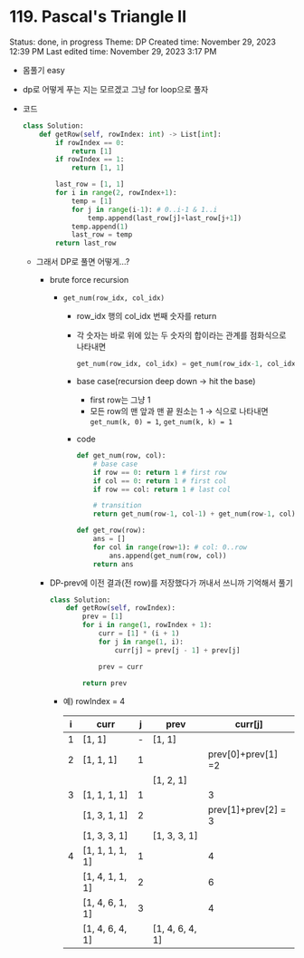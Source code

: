 # 119. Pascal's Triangle II

Status: done, in progress
Theme: DP
Created time: November 29, 2023 12:39 PM
Last edited time: November 29, 2023 3:17 PM

- 몸풀기 easy
- dp로 어떻게 푸는 지는 모르겠고 그냥 for loop으로 풀자
- 코드
    
    ```python
    class Solution:
        def getRow(self, rowIndex: int) -> List[int]:
            if rowIndex == 0:
                return [1] 
            if rowIndex == 1:
                return [1, 1]
    
            last_row = [1, 1]
            for i in range(2, rowIndex+1):
                temp = [1]
                for j in range(i-1): # 0..i-1 & 1..i 
                    temp.append(last_row[j]+last_row[j+1])
                temp.append(1)
                last_row = temp 
            return last_row
    ```
    
    - 그래서 DP로 풀면 어떻게…?
        - brute force recursion
            - `get_num(row_idx, col_idx)`
                - row_idx 행의 col_idx 번째 숫자를 return
                - 각 숫자는 바로 위에 있는 두 숫자의 합이라는 관계를 점화식으로 나타내면
                    
                    ```python
                    get_num(row_idx, col_idx) = get_num(row_idx-1, col_idx-1) + get_num(row_idx-1, col_idx) 
                    ```
                    
                - base case(recursion deep down → hit the base)
                    - first row는 그냥 1
                    - 모든 row의 맨 앞과 맨 끝 원소는 1 → 식으로 나타내면 `get_num(k, 0) = 1`, `get_num(k, k) = 1`
                - code
                    
                    ```python
                    def get_num(row, col):
                    	# base case 
                    	if row == 0: return 1 # first row 
                    	if col == 0: return 1 # first col 
                    	if row == col: return 1 # last col 
                    
                    	# transition
                    	return get_num(row-1, col-1) + get_num(row-1, col)
                    ```
                    
                    ```python
                    def get_row(row):
                    	ans = []
                    	for col in range(row+1): # col: 0..row
                    		ans.append(get_num(row, col))
                    	return ans 
                    ```
                    
        - DP-prev에 이전 결과(전 row)를 저장했다가 꺼내서 쓰니까 기억해서 풀기
            
            ```python
            class Solution:
                def getRow(self, rowIndex):
                    prev = [1]
                    for i in range(1, rowIndex + 1):
                        curr = [1] * (i + 1)
                        for j in range(1, i):
                            curr[j] = prev[j - 1] + prev[j]
            
                        prev = curr
            
                    return prev
            ```
            
            - 예) rowIndex = 4
                
                
                | i | curr | j | prev | curr[j] |
                | --- | --- | --- | --- | --- |
                | 1 | [1, 1]  | - | [1, 1] |  |
                | 2 | [1, 1, 1] | 1 |  | prev[0]+prev[1] =2  |
                |  |  |  | [1, 2, 1] |  |
                | 3 | [1, 1, 1, 1] | 1 |  | 3  |
                |  | [1, 3, 1, 1] | 2 |  | prev[1]+prev[2] = 3  |
                |  | [1, 3, 3, 1] |  | [1, 3, 3, 1] |  |
                | 4 | [1, 1, 1, 1, 1] | 1 |  | 4 |
                |  | [1, 4, 1, 1, 1] | 2 |  | 6 |
                |  | [1, 4, 6, 1, 1] | 3 |  | 4 |
                |  | [1, 4, 6, 4, 1] |  | [1, 4, 6, 4, 1] |  |
